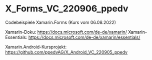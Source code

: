 # X_Forms_VC_220906_ppedv
Codebeispiele Xamarin.Forms (Kurs vom 06.08.2022)

Xamarin-Doku: https://docs.microsoft.com/de-de/xamarin/
Xamarin-Essentials: https://docs.microsoft.com/de-de/xamarin/essentials/

Xamarin.Android-Kursprojekt: https://github.com/ppedvAG/X_Android_VC_220905_ppedv

